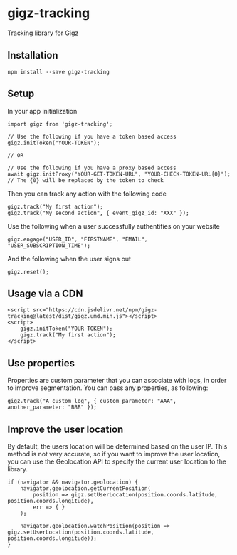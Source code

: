 # gigz-tracking
Tracking library for Gigz

## Installation

```
npm install --save gigz-tracking
```

## Setup

In your app initialization

```
import gigz from 'gigz-tracking';

// Use the following if you have a token based access
gigz.initToken("YOUR-TOKEN");

// OR

// Use the following if you have a proxy based access
await gigz.initProxy("YOUR-GET-TOKEN-URL", "YOUR-CHECK-TOKEN-URL{0}"); // The {0} will be replaced by the token to check
```

Then you can track any action with the following code

```
gigz.track("My first action");
gigz.track("My second action", { event_gigz_id: "XXX" });
```

Use the following when a user successfully authentifies on your website

```
gigz.engage("USER_ID", "FIRSTNAME", "EMAIL", "USER_SUBSCRIPTION_TIME");
```

And the following when the user signs out

```
gigz.reset();
```

## Usage via a CDN

```
<script src="https://cdn.jsdelivr.net/npm/gigz-tracking@latest/dist/gigz.umd.min.js"></script>
<script>
	gigz.initToken("YOUR-TOKEN");
	gigz.track("My first action");
</script>
```

## Use properties

Properties are custom parameter that you can associate with logs, in order to improve segmentation.
You can pass any properties, as following:

```
gigz.track("A custom log", { custom_parameter: "AAA", another_parameter: "BBB" });
```


## Improve the user location

By default, the users location will be determined based on the user IP. This method is not very accurate, so if you want to improve the user location, you can use the Geolocation API to specify the current user location to the library.

```
if (navigator && navigator.geolocation) {
	navigator.geolocation.getCurrentPosition(
		position => gigz.setUserLocation(position.coords.latitude, position.coords.longitude),
		err => { }
	);

	navigator.geolocation.watchPosition(position => gigz.setUserLocation(position.coords.latitude, position.coords.longitude));
}
```